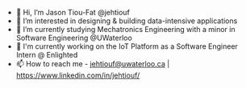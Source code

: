 - 👋 Hi, I’m Jason Tiou-Fat @jehtiouf
- 👀 I’m interested in designing & building data-intensive applications
- 🌱 I’m currently studying Mechatronics Engineering with a minor in Software Engineering @UWaterloo
- 💼 I'm currently working on the IoT Platform as a Software Engineer Intern @ Enlighted
- 📫 How to reach me - jehtiouf@uwaterloo.ca | https://www.linkedin.com/in/jehtiouf/
<!---
jehtiouf/jehtiouf is a ✨ special ✨ repository because its `README.md` (this file) appears on your GitHub profile.
You can click the Preview link to take a look at your changes.
--->
